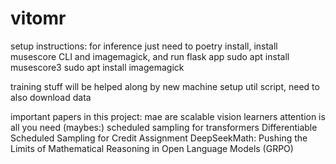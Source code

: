 # vitomr

setup instructions:
for inference just need to poetry install, install musescore CLI and imagemagick, and run flask app
sudo apt install musescore3
sudo apt install imagemagick

training stuff will be helped along by new machine setup util script, need to also download data

important papers in this project:
mae are scalable vision learners
attention is all you need
(maybes:)
scheduled sampling for transformers 
Differentiable Scheduled Sampling for Credit Assignment
DeepSeekMath: Pushing the Limits of Mathematical
Reasoning in Open Language Models (GRPO)